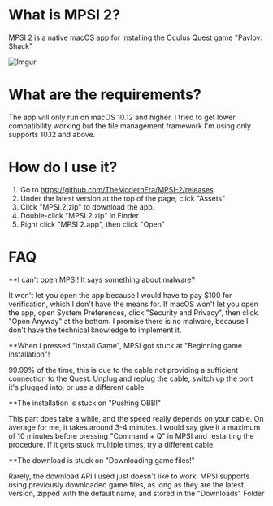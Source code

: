 # What is MPSI 2?
MPSI 2 is a native macOS app for installing the Oculus Quest game "Pavlov: Shack"

![Imgur](https://i.imgur.com/vQAQl7S.png)

# What are the requirements?
The app will only run on macOS 10.12 and higher. I tried to get lower compatibility working but the file management framework I'm using only supports 10.12 and above.

# How do I use it?
1. Go to https://github.com/TheModernEra/MPSI-2/releases
2. Under the latest version at the top of the page, click "Assets"
3. Click "MPSI.2.zip" to download the app.
4. Double-click "MPSI.2.zip" in Finder
5. Right click "MPSI 2.app", then click "Open"

# FAQ
**I can't open MPSI! It says something about malware?

It won't let you open the app because I would have to pay $100 for verification, which I don't have the means for. If macOS won't let you open the app, open System Preferences, click "Security and Privacy", then click "Open Anyway" at the bottom. I promise there is no malware, because I don't have the technical knowledge to implement it.

**When I pressed "Install Game", MPSI got stuck at "Beginning game installation"!

99.99% of the time, this is due to the cable not providing a sufficient connection to the Quest. Unplug and replug the cable, switch up the port it's plugged into, or use a different cable.

**The installation is stuck on "Pushing OBB!"

This part does take a while, and the speed really depends on your cable. On average for me, it takes around 3-4 minutes. I would say give it a maximum of 10 minutes before pressing "Command + Q" in MPSI and restarting the procedure. If it gets stuck multiple times, try a different cable.

**The download is stuck on "Downloading game files!"

Rarely, the download API I used just doesn't like to work. MPSI supports using previously downloaded game files, as long as they are the latest version, zipped with the default name, and stored in the "Downloads" Folder


